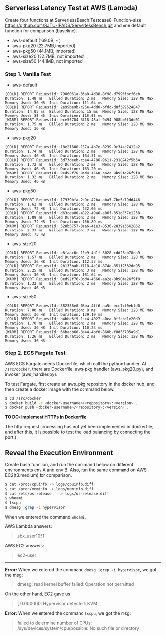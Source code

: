 ## Serverless Latency Test at AWS (Lambda)
Create four functions at ServerlessBench:Testcase8-Function-size <https://github.com/SJTU-IPADS/ServerlessBench.git> and one default function for comparison (baseline).

* aws-default (169.0B, - )
* aws-pkg20 (22.7MB,imported)
* aws-pkg50 (44.1MB, imported)
* aws-size20 (22.7MB, not imported)
* aws-size50 (44.1MB, not imported)

### Step 1. Vanilla Test
* aws-default
```
[COLD] REPORT RequestId: 7906061a-33a0-4d38-8f98-d7996fbcf6eb	Duration: 1.48 ms	Billed Duration: 2 ms	Memory Size: 128 MB	Max Memory Used: 36 MB	Init Duration: 111.64 ms	
[COLD] REPORT RequestId: 2e99be9b-c25e-4dd0-bfdc-d8f379524847	Duration: 14.05 ms	Billed Duration: 15 ms	Memory Size: 128 MB	Max Memory Used: 35 MB	Init Duration: 116.63 ms	
[WARM] REPORT RequestId: ece55784-3f18-48af-9494-988be0f3dd01	Duration: 1.75 ms	Billed Duration: 2 ms	Memory Size: 128 MB	Max Memory Used: 36 MB	
```
* aws-pkg20
```
[COLD] REPORT RequestId: 18e21600-187a-4b7e-8239-9c34ec7412a2	Duration: 1.74 ms	Billed Duration: 2 ms	Memory Size: 128 MB	Max Memory Used: 46 MB	Init Duration: 164.31 ms   	
[COLD] REPORT RequestId: 3d73deeb-cda4-4786-9611-2318742f5b34	Duration: 1.72 ms	Billed Duration: 2 ms	Memory Size: 128 MB	Max Memory Used: 46 MB	Init Duration: 163.20 ms   
[WARM] REPORT RequestId: 0ed92f76-8bd4-4560-aa2e-8b90fa26f9f8	Duration: 1.32 ms	Billed Duration: 2 ms	Memory Size: 128 MB	Max Memory Used: 46 MB	
```

* aws-pkg50
```
[COLD] REPORT RequestId: 17939bfa-2a9c-42ba-aba5-7be5e79dd446	Duration: 1.62 ms	Billed Duration: 2 ms	Memory Size: 128 MB	Max Memory Used: 72 MB	Init Duration: 432.06 ms   	
[COLD] REPORT RequestId: d63cea80-4822-49a6-a06f-351d037e1238	Duration: 1.89 ms	Billed Duration: 2 ms	Memory Size: 128 MB	Max Memory Used: 72 MB	Init Duration: 456.89 ms   	
[WARM] REPORT RequestId: 528b5757-3aa6-41e3-8536-2839a3662862	Duration: 2.33 ms	Billed Duration: 3 ms	Memory Size: 128 MB	Max Memory Used: 73 MB	
```

* aws-size20
```
[COLD] REPORT RequestId: e8faac6c-10e9-4d1f-8028-cdd25ab78ea9	Duration: 1.57 ms	Billed Duration: 2 ms	Memory Size: 128 MB	Max Memory Used: 36 MB	Init Duration: 112.33 ms   	
[COLD] REPORT RequestId: 2b135bab-f718-4e10-874e-851f2332dd95	Duration: 2.25 ms	Billed Duration: 3 ms	Memory Size: 128 MB	Max Memory Used: 36 MB	Init Duration: 161.64 ms   	
[WARM] REPORT RequestId: 0ed92f76-8bd4-4560-aa2e-8b90fa26f9f8	Duration: 1.32 ms	Billed Duration: 2 ms	Memory Size: 128 MB	Max Memory Used: 46 MB	
```

* aws-size50
```
[COLD] REPORT RequestId: 382356e0-06ba-4ff6-aa5c-ecc7cf0ebfd0	Duration: 7.00 ms	Billed Duration: 8 ms	Memory Size: 128 MB	Max Memory Used: 36 MB	Init Duration: 139.19 ms   	
[COLD] REPORT RequestId: b4bbe6f9-1ec4-4027-a0ea-0ffcdd1e20d9	Duration: 1.70 ms	Billed Duration: 2 ms	Memory Size: 128 MB	Max Memory Used: 36 MB	Init Duration: 110.23 ms   	
[WARM] REPORT RequestId: 66bacb60-8a44-4bf0-860b-f8d56705a9d1	Duration: 1.26 ms	Billed Duration: 2 ms	Memory Size: 128 MB	Max Memory Used: 36 MB	
```

### Step 2. ECS Fargate Test
AWS ECS Fargate needs Dockerfile, which call the python handler. 
At ```/src/docker```, there are Dockerfile, aws-pkg handler (aws_pkg20.py), and invoker (aws_handler.py). 

To test Fargate, first create an aws_pkg repository in the docker hub, and then create a docker image with the command below.
```bash
$ cd /src/docker
$ docker build -t <docker-username>/<repository>:<version> .
$ docker push <docker-username>/<repository>:<version> .

```
**TO DO: Implement HTTPs in Dockerfile**

The http request processing has not yet been implemented in dockerfile, and after this, it is possible to test the load balancing by connecting the port.)

## Reveal the Execution Environment
Create bash function, and run the command below on different environments env A and env B. 
Also, run the same command on AWS EC2(t3.medium) for comparison.
```bash
$ cat /proc/cpuinfo	-> logs/cpuinfo.diff
$ cat /proc/meminfo	-> logs/meminfo.diff
$ cat /etc/os-release	-> logs/os-release.diff
$ whoami
$ lscpu
$ dmesg |grep -i hypervisor
```
When we entered the command ```whoami```,

AWS Lambda answers:
> sbx_user1051

AWS EC2 answers:
> ec2-user

---
**Error:**
When we entered the command ```dmesg |grep -i hypervisor```, we got the msg:
> dmesg: read kernel buffer failed: Operation not permitted


On the other hand, EC2 gave us 
> [    0.000000] Hypervisor detected: KVM



**Error:**
When we entered the command ``` lscpu ```, we got the msg:
> failed to determine number of CPUs: /sys/devices/system/cpu/possible: No such file or directory

